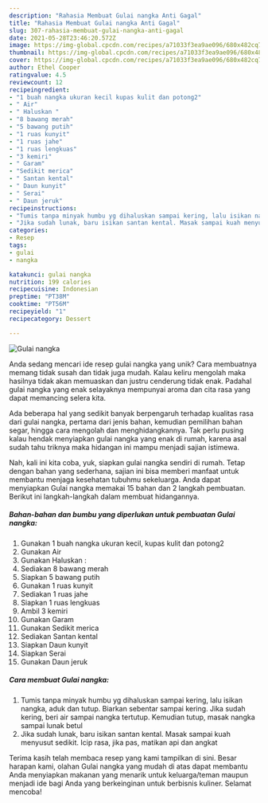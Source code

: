 ```yaml
---
description: "Rahasia Membuat Gulai nangka Anti Gagal"
title: "Rahasia Membuat Gulai nangka Anti Gagal"
slug: 307-rahasia-membuat-gulai-nangka-anti-gagal
date: 2021-05-28T23:46:20.572Z
image: https://img-global.cpcdn.com/recipes/a71033f3ea9ae096/680x482cq70/gulai-nangka-foto-resep-utama.jpg
thumbnail: https://img-global.cpcdn.com/recipes/a71033f3ea9ae096/680x482cq70/gulai-nangka-foto-resep-utama.jpg
cover: https://img-global.cpcdn.com/recipes/a71033f3ea9ae096/680x482cq70/gulai-nangka-foto-resep-utama.jpg
author: Ethel Cooper
ratingvalue: 4.5
reviewcount: 12
recipeingredient:
- "1 buah nangka ukuran kecil kupas kulit dan potong2"
- " Air"
- " Haluskan "
- "8 bawang merah"
- "5 bawang putih"
- "1 ruas kunyit"
- "1 ruas jahe"
- "1 ruas lengkuas"
- "3 kemiri"
- " Garam"
- "Sedikit merica"
- " Santan kental"
- " Daun kunyit"
- " Serai"
- " Daun jeruk"
recipeinstructions:
- "Tumis tanpa minyak humbu yg dihaluskan sampai kering, lalu isikan nangka, aduk dan tutup. Biarkan sebentar sampai kering. Jika sudah kering, beri air sampai nangka tertutup. Kemudian tutup, masak nangka sampai lunak betul"
- "Jika sudah lunak, baru isikan santan kental. Masak sampai kuah menyusut sedikit. Icip rasa, jika pas, matikan api dan angkat"
categories:
- Resep
tags:
- gulai
- nangka

katakunci: gulai nangka 
nutrition: 199 calories
recipecuisine: Indonesian
preptime: "PT38M"
cooktime: "PT56M"
recipeyield: "1"
recipecategory: Dessert

---
```



![Gulai nangka](https://img-global.cpcdn.com/recipes/a71033f3ea9ae096/680x482cq70/gulai-nangka-foto-resep-utama.jpg)

Anda sedang mencari ide resep gulai nangka yang unik? Cara membuatnya memang tidak susah dan tidak juga mudah. Kalau keliru mengolah maka hasilnya tidak akan memuaskan dan justru cenderung tidak enak. Padahal gulai nangka yang enak selayaknya mempunyai aroma dan cita rasa yang dapat memancing selera kita.

Ada beberapa hal yang sedikit banyak berpengaruh terhadap kualitas rasa dari gulai nangka, pertama dari jenis bahan, kemudian pemilihan bahan segar, hingga cara mengolah dan menghidangkannya. Tak perlu pusing kalau hendak menyiapkan gulai nangka yang enak di rumah, karena asal sudah tahu triknya maka hidangan ini mampu menjadi sajian istimewa.




Nah, kali ini kita coba, yuk, siapkan gulai nangka sendiri di rumah. Tetap dengan bahan yang sederhana, sajian ini bisa memberi manfaat untuk membantu menjaga kesehatan tubuhmu sekeluarga. Anda dapat menyiapkan Gulai nangka memakai 15 bahan dan 2 langkah pembuatan. Berikut ini langkah-langkah dalam membuat hidangannya.

<!--inarticleads1-->

##### Bahan-bahan dan bumbu yang diperlukan untuk pembuatan Gulai nangka:

1. Gunakan 1 buah nangka ukuran kecil, kupas kulit dan potong2
1. Gunakan  Air
1. Gunakan  Haluskan :
1. Sediakan 8 bawang merah
1. Siapkan 5 bawang putih
1. Gunakan 1 ruas kunyit
1. Sediakan 1 ruas jahe
1. Siapkan 1 ruas lengkuas
1. Ambil 3 kemiri
1. Gunakan  Garam
1. Gunakan Sedikit merica
1. Sediakan  Santan kental
1. Siapkan  Daun kunyit
1. Siapkan  Serai
1. Gunakan  Daun jeruk




<!--inarticleads2-->

##### Cara membuat Gulai nangka:

1. Tumis tanpa minyak humbu yg dihaluskan sampai kering, lalu isikan nangka, aduk dan tutup. Biarkan sebentar sampai kering. Jika sudah kering, beri air sampai nangka tertutup. Kemudian tutup, masak nangka sampai lunak betul
1. Jika sudah lunak, baru isikan santan kental. Masak sampai kuah menyusut sedikit. Icip rasa, jika pas, matikan api dan angkat




Terima kasih telah membaca resep yang kami tampilkan di sini. Besar harapan kami, olahan Gulai nangka yang mudah di atas dapat membantu Anda menyiapkan makanan yang menarik untuk keluarga/teman maupun menjadi ide bagi Anda yang berkeinginan untuk berbisnis kuliner. Selamat mencoba!
